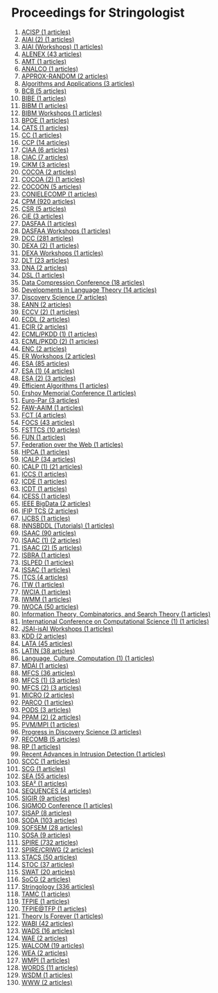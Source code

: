 # Proceedings for Stringologist
1. [ACISP (1 articles)](./proceedings/ACISP)  
2. [AIAI (2) (1 articles)](./proceedings/AIAI_(2))  
3. [AIAI (Workshops) (1 articles)](./proceedings/AIAI_(Workshops))  
4. [ALENEX (43 articles)](./proceedings/ALENEX)  
5. [AMT (1 articles)](./proceedings/AMT)  
6. [ANALCO (1 articles)](./proceedings/ANALCO)  
7. [APPROX-RANDOM (2 articles)](./proceedings/APPROX-RANDOM)  
8. [Algorithms and Applications (3 articles)](./proceedings/Algorithms_and_Applications)  
9. [BCB (5 articles)](./proceedings/BCB)  
10. [BIBE (1 articles)](./proceedings/BIBE)  
11. [BIBM (1 articles)](./proceedings/BIBM)  
12. [BIBM Workshops (1 articles)](./proceedings/BIBM_Workshops)  
13. [BPOE (1 articles)](./proceedings/BPOE)  
14. [CATS (1 articles)](./proceedings/CATS)  
15. [CC (1 articles)](./proceedings/CC)  
16. [CCP (14 articles)](./proceedings/CCP)  
17. [CIAA (6 articles)](./proceedings/CIAA)  
18. [CIAC (7 articles)](./proceedings/CIAC)  
19. [CIKM (3 articles)](./proceedings/CIKM)  
20. [COCOA (2 articles)](./proceedings/COCOA)  
21. [COCOA (2) (1 articles)](./proceedings/COCOA_(2))  
22. [COCOON (5 articles)](./proceedings/COCOON)  
23. [CONIELECOMP (1 articles)](./proceedings/CONIELECOMP)  
24. [CPM (920 articles)](./proceedings/CPM)  
25. [CSR (5 articles)](./proceedings/CSR)  
26. [CiE (3 articles)](./proceedings/CiE)  
27. [DASFAA (1 articles)](./proceedings/DASFAA)  
28. [DASFAA Workshops (1 articles)](./proceedings/DASFAA_Workshops)  
29. [DCC (281 articles)](./proceedings/DCC)  
30. [DEXA (2) (1 articles)](./proceedings/DEXA_(2))  
31. [DEXA Workshops (1 articles)](./proceedings/DEXA_Workshops)  
32. [DLT (23 articles)](./proceedings/DLT)  
33. [DNA (2 articles)](./proceedings/DNA)  
34. [DSL (1 articles)](./proceedings/DSL)  
35. [Data Compression Conference (18 articles)](./proceedings/Data_Compression_Conference)  
36. [Developments in Language Theory (14 articles)](./proceedings/Developments_in_Language_Theory)  
37. [Discovery Science (7 articles)](./proceedings/Discovery_Science)  
38. [EANN (2 articles)](./proceedings/EANN)  
39. [ECCV (2) (1 articles)](./proceedings/ECCV_(2))  
40. [ECDL (2 articles)](./proceedings/ECDL)  
41. [ECIR (2 articles)](./proceedings/ECIR)  
42. [ECML/PKDD (1) (1 articles)](./proceedings/ECML_PKDD_(1))  
43. [ECML/PKDD (2) (1 articles)](./proceedings/ECML_PKDD_(2))  
44. [ENC (2 articles)](./proceedings/ENC)  
45. [ER Workshops (2 articles)](./proceedings/ER_Workshops)  
46. [ESA (85 articles)](./proceedings/ESA)  
47. [ESA (1) (4 articles)](./proceedings/ESA_(1))  
48. [ESA (2) (3 articles)](./proceedings/ESA_(2))  
49. [Efficient Algorithms (1 articles)](./proceedings/Efficient_Algorithms)  
50. [Ershov Memorial Conference (1 articles)](./proceedings/Ershov_Memorial_Conference)  
51. [Euro-Par (3 articles)](./proceedings/Euro-Par)  
52. [FAW-AAIM (1 articles)](./proceedings/FAW-AAIM)  
53. [FCT (4 articles)](./proceedings/FCT)  
54. [FOCS (43 articles)](./proceedings/FOCS)  
55. [FSTTCS (10 articles)](./proceedings/FSTTCS)  
56. [FUN (1 articles)](./proceedings/FUN)  
57. [Federation over the Web (1 articles)](./proceedings/Federation_over_the_Web)  
58. [HPCA (1 articles)](./proceedings/HPCA)  
59. [ICALP (34 articles)](./proceedings/ICALP)  
60. [ICALP (1) (21 articles)](./proceedings/ICALP_(1))  
61. [ICCS (1 articles)](./proceedings/ICCS)  
62. [ICDE (1 articles)](./proceedings/ICDE)  
63. [ICDT (1 articles)](./proceedings/ICDT)  
64. [ICESS (1 articles)](./proceedings/ICESS)  
65. [IEEE BigData (2 articles)](./proceedings/IEEE_BigData)  
66. [IFIP TCS (2 articles)](./proceedings/IFIP_TCS)  
67. [IJCBS (1 articles)](./proceedings/IJCBS)  
68. [INNSBDDL (Tutorials) (1 articles)](./proceedings/INNSBDDL_(Tutorials))  
69. [ISAAC (90 articles)](./proceedings/ISAAC)  
70. [ISAAC (1) (2 articles)](./proceedings/ISAAC_(1))  
71. [ISAAC (2) (5 articles)](./proceedings/ISAAC_(2))  
72. [ISBRA (1 articles)](./proceedings/ISBRA)  
73. [ISLPED (1 articles)](./proceedings/ISLPED)  
74. [ISSAC (1 articles)](./proceedings/ISSAC)  
75. [ITCS (4 articles)](./proceedings/ITCS)  
76. [ITW (1 articles)](./proceedings/ITW)  
77. [IWCIA (1 articles)](./proceedings/IWCIA)  
78. [IWMM (1 articles)](./proceedings/IWMM)  
79. [IWOCA (50 articles)](./proceedings/IWOCA)  
80. [Information Theory, Combinatorics, and Search Theory (1 articles)](./proceedings/Information_Theory,_Combinatorics,_and_Search_Theory)  
81. [International Conference on Computational Science (1) (1 articles)](./proceedings/International_Conference_on_Computational_Science_(1))  
82. [JSAI-isAI Workshops (1 articles)](./proceedings/JSAI-isAI_Workshops)  
83. [KDD (2 articles)](./proceedings/KDD)  
84. [LATA (45 articles)](./proceedings/LATA)  
85. [LATIN (38 articles)](./proceedings/LATIN)  
86. [Language, Culture, Computation (1) (1 articles)](./proceedings/Language,_Culture,_Computation_(1))  
87. [MDAI (1 articles)](./proceedings/MDAI)  
88. [MFCS (36 articles)](./proceedings/MFCS)  
89. [MFCS (1) (3 articles)](./proceedings/MFCS_(1))  
90. [MFCS (2) (3 articles)](./proceedings/MFCS_(2))  
91. [MICRO (2 articles)](./proceedings/MICRO)  
92. [PARCO (1 articles)](./proceedings/PARCO)  
93. [PODS (3 articles)](./proceedings/PODS)  
94. [PPAM (2) (2 articles)](./proceedings/PPAM_(2))  
95. [PVM/MPI (1 articles)](./proceedings/PVM_MPI)  
96. [Progress in Discovery Science (3 articles)](./proceedings/Progress_in_Discovery_Science)  
97. [RECOMB (5 articles)](./proceedings/RECOMB)  
98. [RP (1 articles)](./proceedings/RP)  
99. [Recent Advances in Intrusion Detection (1 articles)](./proceedings/Recent_Advances_in_Intrusion_Detection)  
100. [SCCC (1 articles)](./proceedings/SCCC)  
101. [SCG (1 articles)](./proceedings/SCG)  
102. [SEA (55 articles)](./proceedings/SEA)  
103. [SEA² (1 articles)](./proceedings/SEA²)  
104. [SEQUENCES (4 articles)](./proceedings/SEQUENCES)  
105. [SIGIR (9 articles)](./proceedings/SIGIR)  
106. [SIGMOD Conference (1 articles)](./proceedings/SIGMOD_Conference)  
107. [SISAP (8 articles)](./proceedings/SISAP)  
108. [SODA (103 articles)](./proceedings/SODA)  
109. [SOFSEM (28 articles)](./proceedings/SOFSEM)  
110. [SOSA (9 articles)](./proceedings/SOSA)  
111. [SPIRE (732 articles)](./proceedings/SPIRE)  
112. [SPIRE/CRIWG (2 articles)](./proceedings/SPIRE_CRIWG)  
113. [STACS (50 articles)](./proceedings/STACS)  
114. [STOC (37 articles)](./proceedings/STOC)  
115. [SWAT (20 articles)](./proceedings/SWAT)  
116. [SoCG (2 articles)](./proceedings/SoCG)  
117. [Stringology (336 articles)](./proceedings/Stringology)  
118. [TAMC (1 articles)](./proceedings/TAMC)  
119. [TFPIE (1 articles)](./proceedings/TFPIE)  
120. [TFPIE@TFP (1 articles)](./proceedings/TFPIE@TFP)  
121. [Theory Is Forever (1 articles)](./proceedings/Theory_Is_Forever)  
122. [WABI (42 articles)](./proceedings/WABI)  
123. [WADS (16 articles)](./proceedings/WADS)  
124. [WAE (2 articles)](./proceedings/WAE)  
125. [WALCOM (19 articles)](./proceedings/WALCOM)  
126. [WEA (2 articles)](./proceedings/WEA)  
127. [WMPI (1 articles)](./proceedings/WMPI)  
128. [WORDS (11 articles)](./proceedings/WORDS)  
129. [WSDM (1 articles)](./proceedings/WSDM)  
130. [WWW (2 articles)](./proceedings/WWW)  
